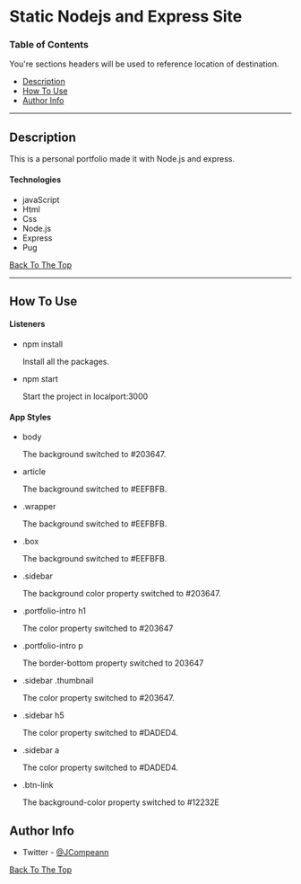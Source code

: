 # Static Nodejs and Express Site

### Table of Contents
You're sections headers will be used to reference location of destination.

- [Description](#description)
- [How To Use](#how-to-use)
- [Author Info](#author-info)

---

## Description

This is a personal portfolio made it with Node.js and express.

#### Technologies

- javaScript
- Html
- Css
- Node.js
- Express
- Pug

[Back To The Top](#static-nodejs-and-express-site)

---

## How To Use

#### Listeners
- npm install

    Install all the packages.

- npm start 

    Start the project in localport:3000


#### App Styles

- body

    The background switched to #203647.
    
- article

    The background switched to #EEFBFB.

- .wrapper

    The background switched to #EEFBFB.

- .box

    The background switched to #EEFBFB.

- .sidebar

    The background color property switched to #203647.

- .portfolio-intro h1

    The color property switched to #203647

- .portfolio-intro p

    The  border-bottom property switched to 203647

- .sidebar .thumbnail

    The color property switched to #203647.

- .sidebar h5

    The color property switched to #DADED4.

- .sidebar a

    The color property switched to #DADED4.

- .btn-link

    The background-color property switched to #12232E


## Author Info

- Twitter - [@JCompeann](https://twitter.com/JCompeann)

[Back To The Top](#static-nodejs-and-express-site)

